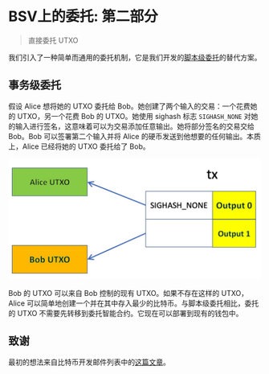 # BSV上的委托: 第二部分

> 直接委托 UTXO

我们引入了一种简单而通用的委托机制，它是我们开发的[脚本级委托](https://xiaohuiliu.medium.com/delegation-in-bitcoin-ac7afcab991e)的替代方案。

## 事务级委托

假设 Alice 想将她的 UTXO 委托给 Bob。她创建了两个输入的交易：一个花费她的 UTXO，另一个花费 Bob 的 UTXO。她使用 sighash 标志 `SIGHASH_NONE` 对她的输入进行签名，这意味着可以为交易添加任意输出。她将部分签名的交易交给 Bob。Bob 可以签署第二个输入并将 Alice 的硬币发送到他想要的任何输出。本质上，Alice 已经将她的 UTXO 委托给了 Bob。

![委托](./delegation.png)

Bob 的 UTXO 可以来自 Bob 控制的现有 UTXO。如果不存在这样的 UTXO，Alice 可以简单地创建一个并在其中存入最少的比特币。与脚本级委托相比，委托的 UTXO 不需要先转移到委托智能合约。它现在可以部署到现有的钱包中。

## 致谢

最初的想法来自比特币开发邮件列表中的[这篇文章](https://lists.linuxfoundation.org/pipermail/bitcoin-dev/2021-March/018615.html)。